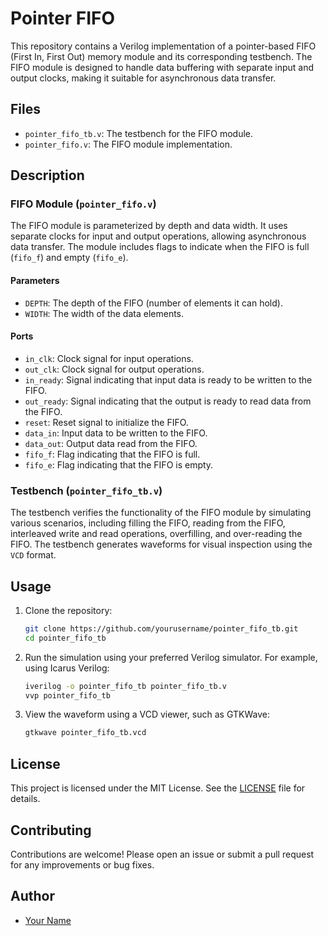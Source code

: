 
# Pointer FIFO

This repository contains a Verilog implementation of a pointer-based FIFO (First In, First Out) memory module and its corresponding testbench. The FIFO module is designed to handle data buffering with separate input and output clocks, making it suitable for asynchronous data transfer.

## Files

- `pointer_fifo_tb.v`: The testbench for the FIFO module.
- `pointer_fifo.v`: The FIFO module implementation.

## Description

### FIFO Module (`pointer_fifo.v`)

The FIFO module is parameterized by depth and data width. It uses separate clocks for input and output operations, allowing asynchronous data transfer. The module includes flags to indicate when the FIFO is full (`fifo_f`) and empty (`fifo_e`).

#### Parameters

- `DEPTH`: The depth of the FIFO (number of elements it can hold).
- `WIDTH`: The width of the data elements.

#### Ports

- `in_clk`: Clock signal for input operations.
- `out_clk`: Clock signal for output operations.
- `in_ready`: Signal indicating that input data is ready to be written to the FIFO.
- `out_ready`: Signal indicating that the output is ready to read data from the FIFO.
- `reset`: Reset signal to initialize the FIFO.
- `data_in`: Input data to be written to the FIFO.
- `data_out`: Output data read from the FIFO.
- `fifo_f`: Flag indicating that the FIFO is full.
- `fifo_e`: Flag indicating that the FIFO is empty.

### Testbench (`pointer_fifo_tb.v`)

The testbench verifies the functionality of the FIFO module by simulating various scenarios, including filling the FIFO, reading from the FIFO, interleaved write and read operations, overfilling, and over-reading the FIFO. The testbench generates waveforms for visual inspection using the `VCD` format.

## Usage

1. Clone the repository:
    ```sh
    git clone https://github.com/yourusername/pointer_fifo_tb.git
    cd pointer_fifo_tb
    ```

2. Run the simulation using your preferred Verilog simulator. For example, using Icarus Verilog:
    ```sh
    iverilog -o pointer_fifo_tb pointer_fifo_tb.v
    vvp pointer_fifo_tb
    ```

3. View the waveform using a VCD viewer, such as GTKWave:
    ```sh
    gtkwave pointer_fifo_tb.vcd
    ```

## License

This project is licensed under the MIT License. See the [LICENSE](LICENSE) file for details.

## Contributing

Contributions are welcome! Please open an issue or submit a pull request for any improvements or bug fixes.

## Author

- [Your Name](https://github.com/yourusername)
